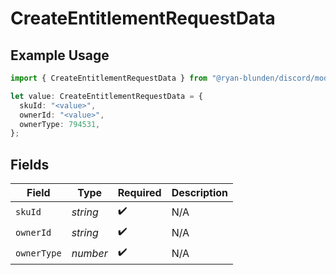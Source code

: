 # CreateEntitlementRequestData

## Example Usage

```typescript
import { CreateEntitlementRequestData } from "@ryan-blunden/discord/models/components";

let value: CreateEntitlementRequestData = {
  skuId: "<value>",
  ownerId: "<value>",
  ownerType: 794531,
};
```

## Fields

| Field              | Type               | Required           | Description        |
| ------------------ | ------------------ | ------------------ | ------------------ |
| `skuId`            | *string*           | :heavy_check_mark: | N/A                |
| `ownerId`          | *string*           | :heavy_check_mark: | N/A                |
| `ownerType`        | *number*           | :heavy_check_mark: | N/A                |